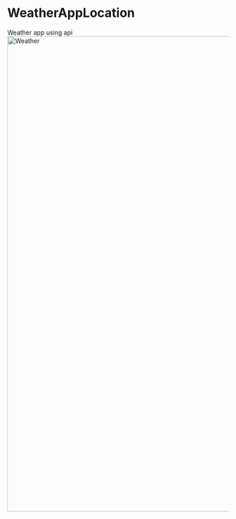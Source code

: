 # WeatherAppLocation
Weather app using api
<img width="1080" alt="Weather" src="https://user-images.githubusercontent.com/82316502/195167069-25a0e0c2-9403-490b-abd8-13b7d6829ff1.png">

